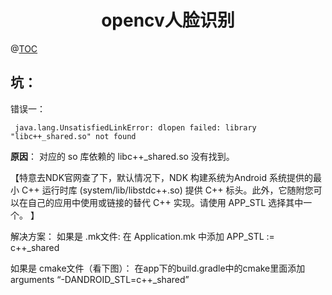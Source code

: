 # <center>opencv人脸识别<center>
@[TOC](opencv人脸识别)


## 坑：

错误一：

 ```
  java.lang.UnsatisfiedLinkError: dlopen failed: library "libc++_shared.so" not found
 ```
**原因**： 对应的 so 库依赖的 libc++_shared.so 没有找到。

【特意去NDK官网查了下，默认情况下，NDK 构建系统为Android 系统提供的最小 C++ 运行时库 (system/lib/libstdc++.so) 提供 C++ 标头。此外，它随附您可以在自己的应用中使用或链接的替代 C++ 实现。请使用 APP_STL 选择其中一个。 】

解决方案：
如果是 .mk文件:
在 Application.mk 中添加 APP_STL := c++_shared

如果是 cmake文件（看下图）：
在app下的build.gradle中的cmake里面添加 arguments “-DANDROID_STL=c++_shared”
